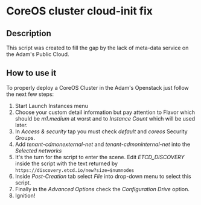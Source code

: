 # CoreOS cluster cloud-init fix

## Description
This script was created to fill the gap by the lack of meta-data service on the Adam's Public Cloud.

## How to use it
To properly deploy a CoreOS Cluster in the Adam's Openstack just follow the next few steps:

1. Start Launch Instances menu
2. Choose your custom detail information but pay attention to Flavor which should be *m1.medium* at worst and to *Instance Count* which will be used later.
3. In *Access & security* tap you must check *default* and *coreos* Security Groups.
4. Add *tenant-cdmonexternal-net* and *tenant-cdmoninternal-net* into the *Selected networks*
5. It's the turn for the script to enter the scene. Edit *ETCD_DISCOVERY* inside the script with the text returned by `https://discovery.etcd.io/new?size=$numnodes`
6. Inside *Post-Creation* tab select *File* into drop-down menu to select this script.
7. Finally in the *Advanced Options* check the *Configuration Drive* option.
8. Ignition!
